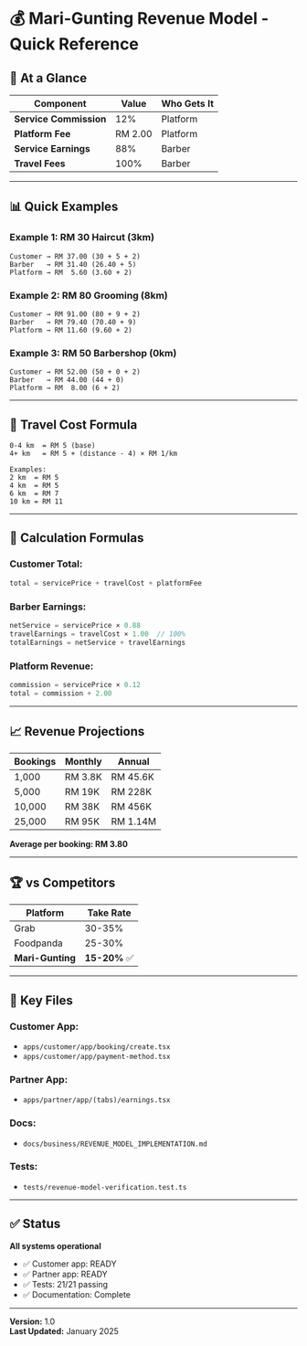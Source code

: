 # 💰 Mari-Gunting Revenue Model - Quick Reference

## 🎯 At a Glance

| Component | Value | Who Gets It |
|-----------|-------|-------------|
| **Service Commission** | 12% | Platform |
| **Platform Fee** | RM 2.00 | Platform |
| **Service Earnings** | 88% | Barber |
| **Travel Fees** | 100% | Barber |

---

## 📊 Quick Examples

### Example 1: RM 30 Haircut (3km)
```
Customer → RM 37.00 (30 + 5 + 2)
Barber   → RM 31.40 (26.40 + 5)
Platform → RM  5.60 (3.60 + 2)
```

### Example 2: RM 80 Grooming (8km)
```
Customer → RM 91.00 (80 + 9 + 2)
Barber   → RM 79.40 (70.40 + 9)
Platform → RM 11.60 (9.60 + 2)
```

### Example 3: RM 50 Barbershop (0km)
```
Customer → RM 52.00 (50 + 0 + 2)
Barber   → RM 44.00 (44 + 0)
Platform → RM  8.00 (6 + 2)
```

---

## 🚗 Travel Cost Formula

```
0-4 km  = RM 5 (base)
4+ km   = RM 5 + (distance - 4) × RM 1/km

Examples:
2 km  = RM 5
4 km  = RM 5
6 km  = RM 7
10 km = RM 11
```

---

## 🧮 Calculation Formulas

### Customer Total:
```typescript
total = servicePrice + travelCost + platformFee
```

### Barber Earnings:
```typescript
netService = servicePrice × 0.88
travelEarnings = travelCost × 1.00  // 100%
totalEarnings = netService + travelEarnings
```

### Platform Revenue:
```typescript
commission = servicePrice × 0.12
total = commission + 2.00
```

---

## 📈 Revenue Projections

| Bookings | Monthly | Annual |
|----------|---------|--------|
| 1,000 | RM 3.8K | RM 45.6K |
| 5,000 | RM 19K | RM 228K |
| 10,000 | RM 38K | RM 456K |
| 25,000 | RM 95K | RM 1.14M |

**Average per booking: RM 3.80**

---

## 🏆 vs Competitors

| Platform | Take Rate |
|----------|-----------|
| Grab | 30-35% |
| Foodpanda | 25-30% |
| **Mari-Gunting** | **15-20%** ✅ |

---

## 📁 Key Files

### Customer App:
- `apps/customer/app/booking/create.tsx`
- `apps/customer/app/payment-method.tsx`

### Partner App:
- `apps/partner/app/(tabs)/earnings.tsx`

### Docs:
- `docs/business/REVENUE_MODEL_IMPLEMENTATION.md`

### Tests:
- `tests/revenue-model-verification.test.ts`

---

## ✅ Status

**All systems operational**
- ✅ Customer app: READY
- ✅ Partner app: READY
- ✅ Tests: 21/21 passing
- ✅ Documentation: Complete

---

**Version:** 1.0  
**Last Updated:** January 2025
